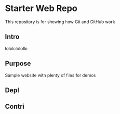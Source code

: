 # Starter Web Repo

This repository is for showing how Git and GitHub work

## Intro
lololololollo
## Purpose

Sample website with plenty of files for demos

## Depl

## Contri
